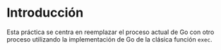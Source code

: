 # Introducción

Esta práctica se centra en reemplazar el proceso actual de Go con otro proceso utilizando la implementación de Go de la clásica función `exec`.
